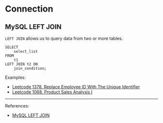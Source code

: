 # Connection

## MySQL LEFT JOIN

`LEFT JOIN` allows us to query data from two or more tables.

```MYSQL
SELECT 
    select_list
FROM
    t1
LEFT JOIN t2 ON 
    join_condition;
```

Examples: 
- [Leetcode 1378. Replace Employee ID With The Unique Identifier](https://leetcode.cn/problems/replace-employee-id-with-the-unique-identifier/description/?envType=study-plan-v2&envId=sql-free-50)
- [Leetcode 1068. Product Sales Analysis I](https://leetcode.cn/problems/product-sales-analysis-i/description/?envType=study-plan-v2&envId=sql-free-50)

---

References: 
- [MySQL LEFT JOIN](https://www.mysqltutorial.org/mysql-left-join.aspx)